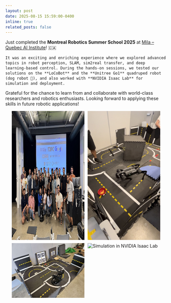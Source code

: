 ```yaml
---
layout: post
date: 2025-08-15 15:59:00-0400
inline: true
related_posts: false
---
```


Just completed the **Montreal Robotics Summer School 2025** at [Mila – Quebec AI Institute](https://mila.quebec/en/)! 🇨🇦

    It was an exciting and enriching experience where we explored advanced topics in robot perception, SLAM, sim2real transfer, and deep learning-based control. During the hands-on sessions, we tested our solutions on the **LoCoBot** and the **Unitree Go1** quadruped robot (dog robot 🐶), and also worked with **NVIDIA Isaac Lab** for simulation and deployment.

Grateful for the chance to learn from and collaborate with world-class researchers and robotics enthusiasts. Looking forward to applying these skills in future robotic applications!

<div style="display: flex; flex-wrap: wrap; gap: 10px; justify-content: center;">
  <img src="/assets/img/summer.jpeg" alt="Summer School Group" width="45%" />
  <img src="/assets/img/dog.jpeg" alt="Unitree Go1 Quadruped Robot" width="45%" />
  <img src="/assets/img/locobot.jpeg" alt="LoCoBot Test Setup" width="45%" />
  <img src="/assets/img/issac.jpg" alt="Simulation in NVIDIA Isaac Lab" width="45%" />
</div>